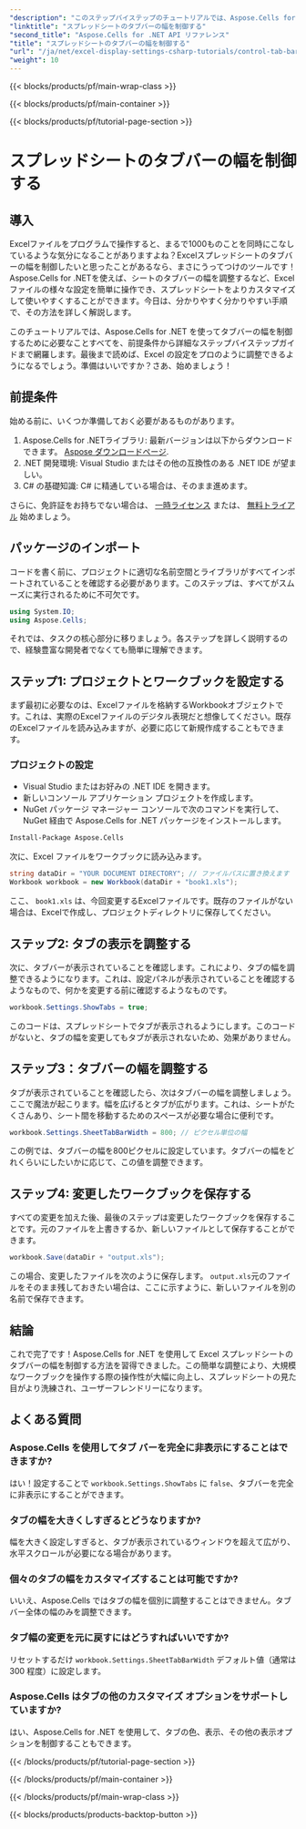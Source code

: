 ```yaml
---
"description": "このステップバイステップのチュートリアルでは、Aspose.Cells for .NET を使用して Excel のシートタブバーの幅を制御する方法を学びます。Excel ファイルを効率的にカスタマイズしましょう。"
"linktitle": "スプレッドシートのタブバーの幅を制御する"
"second_title": "Aspose.Cells for .NET API リファレンス"
"title": "スプレッドシートのタブバーの幅を制御する"
"url": "/ja/net/excel-display-settings-csharp-tutorials/control-tab-bar-width-of-spreadsheet/"
"weight": 10
---
```


{{< blocks/products/pf/main-wrap-class >}}

{{< blocks/products/pf/main-container >}}

{{< blocks/products/pf/tutorial-page-section >}}

# スプレッドシートのタブバーの幅を制御する

## 導入

Excelファイルをプログラムで操作すると、まるで1000ものことを同時にこなしているような気分になることがありますよね？Excelスプレッドシートのタブバーの幅を制御したいと思ったことがあるなら、まさにうってつけのツールです！Aspose.Cells for .NETを使えば、シートのタブバーの幅を調整するなど、Excelファイルの様々な設定を簡単に操作でき、スプレッドシートをよりカスタマイズして使いやすくすることができます。今日は、分かりやすく分かりやすい手順で、その方法を詳しく解説します。

このチュートリアルでは、Aspose.Cells for .NET を使ってタブバーの幅を制御するために必要なことすべてを、前提条件から詳細なステップバイステップガイドまで網羅します。最後まで読めば、Excel の設定をプロのように調整できるようになるでしょう。準備はいいですか？さあ、始めましょう！

## 前提条件

始める前に、いくつか準備しておく必要があるものがあります。

1. Aspose.Cells for .NETライブラリ: 最新バージョンは以下からダウンロードできます。 [Aspose ダウンロードページ](https://releases。aspose.com/cells/net/).
2. .NET 開発環境: Visual Studio またはその他の互換性のある .NET IDE が望ましい。
3. C# の基礎知識: C# に精通している場合は、そのまま進めます。

さらに、免許証をお持ちでない場合は、 [一時ライセンス](https://purchase.aspose.com/temporary-license/) または、 [無料トライアル](https://releases.aspose.com/) 始めましょう。

## パッケージのインポート

コードを書く前に、プロジェクトに適切な名前空間とライブラリがすべてインポートされていることを確認する必要があります。このステップは、すべてがスムーズに実行されるために不可欠です。

```csharp
using System.IO;
using Aspose.Cells;
```

それでは、タスクの核心部分に移りましょう。各ステップを詳しく説明するので、経験豊富な開発者でなくても簡単に理解できます。

## ステップ1: プロジェクトとワークブックを設定する

まず最初に必要なのは、Excelファイルを格納するWorkbookオブジェクトです。これは、実際のExcelファイルのデジタル表現だと想像してください。既存のExcelファイルを読み込みますが、必要に応じて新規作成することもできます。

### プロジェクトの設定

- Visual Studio またはお好みの .NET IDE を開きます。
- 新しいコンソール アプリケーション プロジェクトを作成します。
- NuGet パッケージ マネージャー コンソールで次のコマンドを実行して、NuGet 経由で Aspose.Cells for .NET パッケージをインストールします。

```bash
Install-Package Aspose.Cells
```

次に、Excel ファイルをワークブックに読み込みます。

```csharp
string dataDir = "YOUR DOCUMENT DIRECTORY"; // ファイルパスに置き換えます
Workbook workbook = new Workbook(dataDir + "book1.xls"); 
```

ここ、 `book1.xls` は、今回変更するExcelファイルです。既存のファイルがない場合は、Excelで作成し、プロジェクトディレクトリに保存してください。

## ステップ2: タブの表示を調整する

次に、タブバーが表示されていることを確認します。これにより、タブの幅を調整できるようになります。これは、設定パネルが表示されていることを確認するようなもので、何かを変更する前に確認するようなものです。

```csharp
workbook.Settings.ShowTabs = true;
```

このコードは、スプレッドシートでタブが表示されるようにします。このコードがないと、タブの幅を変更してもタブが表示されないため、効果がありません。

## ステップ3：タブバーの幅を調整する

タブが表示されていることを確認したら、次はタブバーの幅を調整しましょう。ここで魔法が起こります。幅を広げるとタブが広がります。これは、シートがたくさんあり、シート間を移動するためのスペースが必要な場合に便利です。

```csharp
workbook.Settings.SheetTabBarWidth = 800; // ピクセル単位の幅
```

この例では、タブバーの幅を800ピクセルに設定しています。タブバーの幅をどれくらいにしたいかに応じて、この値を調整できます。

## ステップ4: 変更したワークブックを保存する

すべての変更を加えた後、最後のステップは変更したワークブックを保存することです。元のファイルを上書きするか、新しいファイルとして保存することができます。

```csharp
workbook.Save(dataDir + "output.xls");
```

この場合、変更したファイルを次のように保存します。 `output.xls`元のファイルをそのまま残しておきたい場合は、ここに示すように、新しいファイルを別の名前で保存できます。

## 結論

これで完了です！Aspose.Cells for .NET を使用して Excel スプレッドシートのタブバーの幅を制御する方法を習得できました。この簡単な調整により、大規模なワークブックを操作する際の操作性が大幅に向上し、スプレッドシートの見た目がより洗練され、ユーザーフレンドリーになります。

## よくある質問

### Aspose.Cells を使用してタブ バーを完全に非表示にすることはできますか?
はい！設定することで `workbook.Settings.ShowTabs` に `false`、タブバーを完全に非表示にすることができます。

### タブの幅を大きくしすぎるとどうなりますか?
幅を大きく設定しすぎると、タブが表示されているウィンドウを超えて広がり、水平スクロールが必要になる場合があります。

### 個々のタブの幅をカスタマイズすることは可能ですか?
いいえ、Aspose.Cells ではタブの幅を個別に調整することはできません。タブ バー全体の幅のみを調整できます。

### タブ幅の変更を元に戻すにはどうすればいいですか?
リセットするだけ `workbook.Settings.SheetTabBarWidth` デフォルト値（通常は 300 程度）に設定します。

### Aspose.Cells はタブの他のカスタマイズ オプションをサポートしていますか?
はい、Aspose.Cells for .NET を使用して、タブの色、表示、その他の表示オプションを制御することもできます。

{{< /blocks/products/pf/tutorial-page-section >}}

{{< /blocks/products/pf/main-container >}}

{{< /blocks/products/pf/main-wrap-class >}}

{{< blocks/products/products-backtop-button >}}